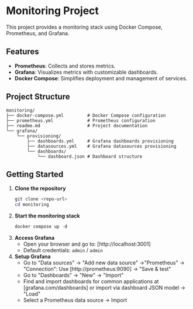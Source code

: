 # Monitoring Project

This project provides a monitoring stack using Docker Compose, Prometheus, and Grafana.

## Features
- **Prometheus**: Collects and stores metrics.
- **Grafana**: Visualizes metrics with customizable dashboards.
- **Docker Compose**: Simplifies deployment and management of services.

## Project Structure
```
monitoring/
├── docker-compose.yml         # Docker Compose configuration
├── prometheus.yml             # Prometheus configuration
├── readme.md                  # Project documentation
└── grafana/
    └── provisioning/
        ├── dashboards.yml     # Grafana dashboards provisioning
        ├── datasources.yml    # Grafana datasources provisioning
        └── dashboards/
            └── dashboard.json # Dashboard structure
```

## Getting Started
1. **Clone the repository**
   ```powershell
   git clone <repo-url>
   cd monitoring
   ```
2. **Start the monitoring stack**
   ```powershell
   docker compose up -d
   ```
3. **Access Grafana**
   - Open your browser and go to: [http://localhost:3001]
   - Default credentials: `admin` / `admin`
4. **Setup Grafana**
   - Go to "Data sources" -> "Add new data source" ->"Prometheus" -> "Connection": Use [http://prometheus:9090] -> "Save & test"
   - Go to "Dashboards" -> "New" -> "Import"
   - Find and import dashboards for common applications at [grafana.com/dashboards] or import via dashboard JSON model -> "Load"
   - Select a Prometheus data source -> Import
